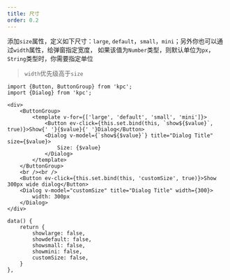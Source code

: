 ```yaml
---
title: 尺寸
order: 0.2
---
```


添加`size`属性，定义如下尺寸：`large`, `default`，`small`，`mini`；另外你也可以通过`width`属性，给弹窗指定宽度，
如果该值为`Number`类型，则默认单位为`px`，`String`类型时，你需要指定单位

> `width`优先级高于`size`

```vdt
import {Button, ButtonGroup} from 'kpc';
import {Dialog} from 'kpc';

<div>
    <ButtonGroup>
        <template v-for={['large', 'default', 'small', 'mini']}>
            <Button ev-click={this.set.bind(this, `show${$value}`, true)}>Show{' '}{$value}{' '}Dialog</Button>
            <Dialog v-model={`show${$value}`} title="Dialog Title" size={$value}>
                Size: {$value}
            </Dialog>
        </template>
    </ButtonGroup>
    <br /><br />
    <Button ev-click={this.set.bind(this, 'customSize', true)}>Show 300px wide dialog</Button>
    <Dialog v-model="customSize" title="Dialog Title" width={300}>
        width: 300px
    </Dialog>
</div>
```

```vue-data
data() {
    return {
        showlarge: false,
        showdefault: false,
        showsmall: false,
        showmini: false,
        customSize: false,
    }
},
```
